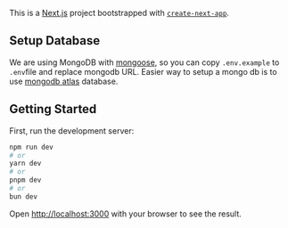 This is a [Next.js](https://nextjs.org/) project bootstrapped with [`create-next-app`](https://github.com/vercel/next.js/tree/canary/packages/create-next-app).

## Setup Database

We are using MongoDB with [mongoose](https://www.npmjs.com/package/mongoose), so you can copy `.env.example` to `.env`file and replace mongodb URL. Easier way to setup a mongo db is to use [mongodb atlas](https://www.mongodb.com/atlas) database.


## Getting Started

First, run the development server:

```bash
npm run dev
# or
yarn dev
# or
pnpm dev
# or
bun dev
```

Open [http://localhost:3000](http://localhost:3000) with your browser to see the result.

